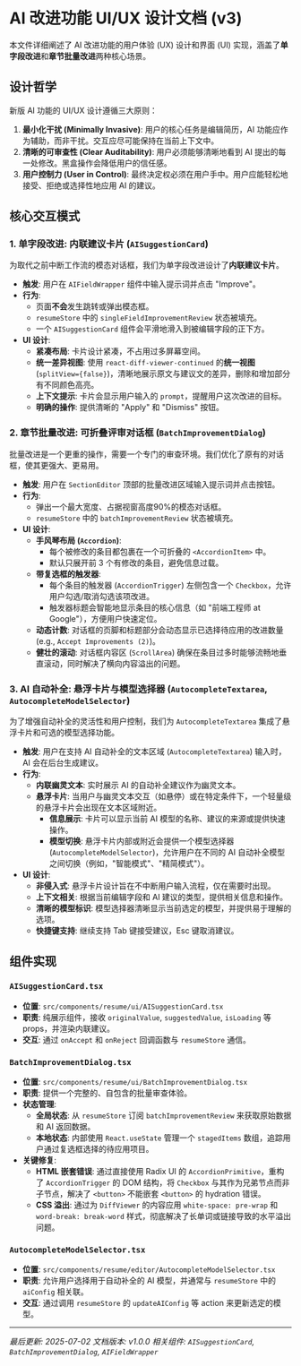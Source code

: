 # AI 改进功能 UI/UX 设计文档 (v3)

本文件详细阐述了 AI 改进功能的用户体验 (UX) 设计和界面 (UI) 实现，涵盖了**单字段改进**和**章节批量改进**两种核心场景。

## 设计哲学

新版 AI 功能的 UI/UX 设计遵循三大原则：

1.  **最小化干扰 (Minimally Invasive)**: 用户的核心任务是编辑简历，AI 功能应作为辅助，而非干扰。交互应尽可能保持在当前上下文中。
2.  **清晰的可审查性 (Clear Auditability)**: 用户必须能够清晰地看到 AI 提出的每一处修改。黑盒操作会降低用户的信任感。
3.  **用户控制力 (User in Control)**: 最终决定权必须在用户手中。用户应能轻松地接受、拒绝或选择性地应用 AI 的建议。

## 核心交互模式

### 1. 单字段改进: 内联建议卡片 (`AISuggestionCard`)

为取代之前中断工作流的模态对话框，我们为单字段改进设计了**内联建议卡片**。

- **触发**: 用户在 `AIFieldWrapper` 组件中输入提示词并点击 "Improve"。
- **行为**:
  - 页面**不会**发生跳转或弹出模态框。
  - `resumeStore` 中的 `singleFieldImprovementReview` 状态被填充。
  - 一个 `AISuggestionCard` 组件会平滑地滑入到被编辑字段的正下方。
- **UI 设计**:
  - **紧凑布局**: 卡片设计紧凑，不占用过多屏幕空间。
  - **统一差异视图**: 使用 `react-diff-viewer-continued` 的**统一视图** (`splitView={false}`)，清晰地展示原文与建议文的差异，删除和增加部分有不同颜色高亮。
  - **上下文提示**: 卡片会显示用户输入的 `prompt`，提醒用户这次改进的目标。
  - **明确的操作**: 提供清晰的 "Apply" 和 "Dismiss" 按钮。

### 2. 章节批量改进: 可折叠评审对话框 (`BatchImprovementDialog`)

批量改进是一个更重的操作，需要一个专门的审查环境。我们优化了原有的对话框，使其更强大、更易用。

- **触发**: 用户在 `SectionEditor` 顶部的批量改进区域输入提示词并点击按钮。
- **行为**:
  - 弹出一个最大宽度、占据视窗高度90%的模态对话框。
  - `resumeStore` 中的 `batchImprovementReview` 状态被填充。
- **UI 设计**:
  - **手风琴布局 (`Accordion`)**:
    - 每个被修改的条目都包裹在一个可折叠的 `<AccordionItem>` 中。
    - 默认只展开前 3 个有修改的条目，避免信息过载。
  - **带复选框的触发器**:
    - 每个条目的触发器 (`AccordionTrigger`) 左侧包含一个 `Checkbox`，允许用户勾选/取消勾选该项改进。
    - 触发器标题会智能地显示条目的核心信息（如 "前端工程师 at Google"），方便用户快速定位。
  - **动态计数**: 对话框的页脚和标题部分会动态显示已选择待应用的改进数量 (e.g., `Accept Improvements (2)`)。
  - **健壮的滚动**: 对话框内容区 (`ScrollArea`) 确保在条目过多时能够流畅地垂直滚动，同时解决了横向内容溢出的问题。

### 3. AI 自动补全: 悬浮卡片与模型选择器 (`AutocompleteTextarea`, `AutocompleteModelSelector`)

为了增强自动补全的灵活性和用户控制，我们为 `AutocompleteTextarea` 集成了悬浮卡片和可选的模型选择功能。

- **触发**: 用户在支持 AI 自动补全的文本区域 (`AutocompleteTextarea`) 输入时，AI 会在后台生成建议。
- **行为**:
  - **内联幽灵文本**: 实时展示 AI 的自动补全建议作为幽灵文本。
  - **悬浮卡片**: 当用户与幽灵文本交互（如悬停）或在特定条件下，一个轻量级的悬浮卡片会出现在文本区域附近。
    - **信息展示**: 卡片可以显示当前 AI 模型的名称、建议的来源或提供快速操作。
    - **模型切换**: 悬浮卡片内部或附近会提供一个模型选择器 (`AutocompleteModelSelector`)，允许用户在不同的 AI 自动补全模型之间切换（例如，"智能模式"、"精简模式"）。
- **UI 设计**:
  - **非侵入式**: 悬浮卡片设计旨在不中断用户输入流程，仅在需要时出现。
  - **上下文相关**: 根据当前编辑字段和 AI 建议的类型，提供相关信息和操作。
  - **清晰的模型标识**: 模型选择器清晰显示当前选定的模型，并提供易于理解的选项。
  - **快捷键支持**: 继续支持 Tab 键接受建议，Esc 键取消建议。

## 组件实现

### `AISuggestionCard.tsx`

- **位置**: `src/components/resume/ui/AISuggestionCard.tsx`
- **职责**: 纯展示组件，接收 `originalValue`, `suggestedValue`, `isLoading` 等 props，并渲染内联建议。
- **交互**: 通过 `onAccept` 和 `onReject` 回调函数与 `resumeStore` 通信。

### `BatchImprovementDialog.tsx`

- **位置**: `src/components/resume/ui/BatchImprovementDialog.tsx`
- **职责**: 提供一个完整的、自包含的批量审查体验。
- **状态管理**:
  - **全局状态**: 从 `resumeStore` 订阅 `batchImprovementReview` 来获取原始数据和 AI 返回数据。
  - **本地状态**: 内部使用 `React.useState` 管理一个 `stagedItems` 数组，追踪用户通过复选框选择的待应用项目。
- **关键修复**:
  - **HTML 嵌套错误**: 通过直接使用 Radix UI 的 `AccordionPrimitive`，重构了 `AccordionTrigger` 的 DOM 结构，将 `Checkbox` 与其作为兄弟节点而非子节点，解决了 `<button>` 不能嵌套 `<button>` 的 hydration 错误。
  - **CSS 溢出**: 通过为 `DiffViewer` 的内容应用 `white-space: pre-wrap` 和 `word-break: break-word` 样式，彻底解决了长单词或链接导致的水平溢出问题。

### `AutocompleteModelSelector.tsx`

- **位置**: `src/components/resume/editor/AutocompleteModelSelector.tsx`
- **职责**: 允许用户选择用于自动补全的 AI 模型，并通常与 `resumeStore` 中的 `aiConfig` 相关联。
- **交互**: 通过调用 `resumeStore` 的 `updateAIConfig` 等 action 来更新选定的模型。

---

_最后更新: 2025-07-02_
_文档版本: v1.0.0_
_相关组件: `AISuggestionCard`, `BatchImprovementDialog`, `AIFieldWrapper`_
